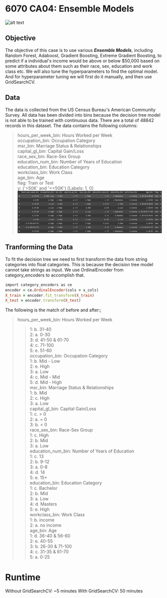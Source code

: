 # 6070 CA04: Ensemble Models

![alt text](image/Ensemble.jpg)

## Objective
The objective of this case is to use various ***Ensemble Models***, including Random Forest, Adaboost, Gradient Boosting, Extreme Gradient Boosting, to predict if a individual's income would be above or below $50,000 based on some attributes about them such as their race, sex, education and work class etc. We will also tune the hyperparameters to find the optimal model. And for hyperparameter tuning we will first do it manually, and then use GridSearchCV. 

## Data
The data is collected from the US Census Bureau's American Community Survey. All data has been divided into bins because the decision tree model is not able to be trained with continuous data. There are a total of 48842 records in this dataset.
The data contains the following columns:
>hours_per_week_bin: Hours Worked per Week  <br>
>occupation_bin: Occupation Category <br>
>msr_bin:	Marriage Status & Relationships      <br>
>capital_gl_bin:  Capital Gain/Loss	      <br>
>race_sex_bin: Race-Sex Group	      <br>
>education_num_bin: Number of Years of Education	      <br>
>education_bin: Education Category  	      <br>
>workclass_bin: Work Class	      <br>
>age_bin: Age	      <br>
>flag: Train or Test	      <br>
>y: ('>50K' and '<=50K') [Labels: 1, 0]
![alt text](data.png)

## Tranforming the Data
To fit the decision tree we need to first transform the data from string categories into float categories. This is because the decision tree model cannot take strings as input. We use OrdinalEncoder from category_encoders to accomplish that. 
```ruby
import category_encoders as ce
encoder = ce.OrdinalEncoder(cols = x_cols)
X_train = encoder.fit_transform(X_train)
X_test = encoder.transform(X_test)
```
The following is the match of before and after:;
>hours_per_week_bin: Hours Worked per Week  <br>
>> 1: b. 31-40 <br>
>> 2: a. 0-30 <br>
>> 3: d. 41-50 & 61-70 <br>
>> 4: c. 71-100 <br>
>> 5: e. 51-60 <br>
>occupation_bin: Occupation Category <br>
>> 1: b. Mid - Low <br>
>> 2: e. High <br>
>> 3: a. Low <br>
>> 4: c. Mid - Mid <br>
>> 5: d. Mid - High <br>
>msr_bin:	Marriage Status & Relationships      <br>
>> 1: b. Mid <br>
>> 2: c. High <br>
>> 3: a. Low <br>
>capital_gl_bin:  Capital Gain/Loss	      <br>
>> 1: c. > 0 <br>
>> 2: a. = 0 <br>
>> 3: b. < 0 <br>
>race_sex_bin: Race-Sex Group	      <br>
>> 1: c. High <br>
>> 2: b. Mid <br>
>> 3: a. Low <br>
>education_num_bin: Number of Years of Education	      <br>
>> 1: c. 13 <br>
>> 2: b. 9-12 <br>
>> 3: a. 0-8 <br>
>> 4: d. 14 <br>
>> 5: e. 15+ <br>
>education_bin: Education Category <br>
>> 1: c. Bachelor <br>
>> 2: b. Mid <br>
>> 3: a. Low <br>
>> 4: d. Masters <br>
>> 5: e. High  	       <br>
>workclass_bin: Work Class	      <br>
>> 1: b. income <br>
>> 2: a. no income <br>
>age_bin: Age	      <br>
>> 1: d. 36-40 & 56-60 <br>
>> 2: e. 40-55 <br>
>> 3: b. 26-30 & 71-100 <br>
>> 4: c. 31-35 & 61-70 <br>
>> 5: a. 0-25 <br>


# Runtime
Without GridSearchCV: ~5 minutes
With GridSearchCV: 50 minutes
